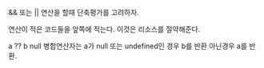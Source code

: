 && 또는 || 연산을 할때 단축평가를 고려하자.

연산이 적은 코드들을 앞쪽에 적는다. 이것은 리소스를 절약해준다.

a ?? b 
null 병합연산자는 a가 null 또는 undefined인 경우 b를 반환 아닌경우 a를 반환.

